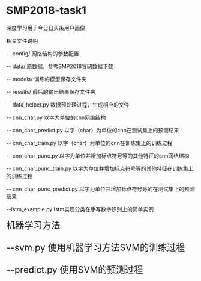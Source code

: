 # SMP2018-task1
深度学习用于今日日头条用户画像

相关文件说明
<p>-- config/     网络结构的参数配置
<p>-- data/       原数据，参考SMP2018官网数据下载
<p>-- models/     训练的模型保存文件夹
<p>-- results/    最后的输出结果保存文件夹


<p>-- data_helper.py 数据预处理过程，生成相应的文件
<p>-- cnn_char.py  以字为单位的cnn网络结构
<p>-- cnn_char_predict.py 以字（char）为单位的cnn在测试集上的预测结果
<p>-- cnn_char_train.py   以字（char）为单位的cnn在训练集上的训练过程
<p>-- cnn_char_punc.py    以字为单位并增加标点符号等的其他特征的cnn网络结构
<p>-- cnn_char_punc_train.py    以字为单位并增加标点符号等的其他特征在训练集上的训练过程
<p>-- cnn_char_punc_predict.py    以字为单位并增加标点符号等的在测试集上的预测结果

<p>--lstm_example.py    lstm实现分类在手写数字识别上的简单实例


<font size =5>机器学习方法<font/>
<p>--svm.py   使用机器学习方法SVM的训练过程     
<p>--predict.py  使用SVM的预测过程
